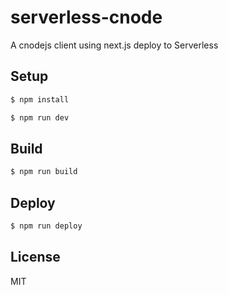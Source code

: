 # serverless-cnode

A cnodejs client using next.js deploy to Serverless

## Setup

```bash
$ npm install

$ npm run dev
```

## Build


```bash
$ npm run build
```


## Deploy

```bash
$ npm run deploy
```

## License

MIT